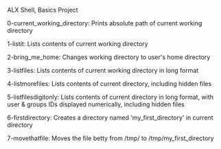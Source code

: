 ALX Shell, Basics Project

0-current_working_directory: Prints absolute path of current working directory

1-listit: Lists contents of current working directory

2-bring_me_home: Changes working directory to user's home directory

3-listfiles: Lists contents of current working directory in long format

4-listmorefiles: Lists contents of current directory, including hidden files

5-listfilesdigitonly: Lists contents of current directory in long format, with user & groups IDs displayed numerically, including hidden files

6-firstdirectory: Creates a directory named 'my_first_directory' in current directory

7-movethatfile: Moves the file betty from /tmp/ to /tmp/my_first_directory
